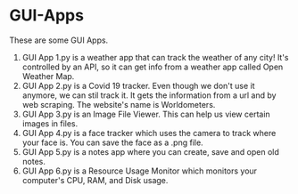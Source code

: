 # GUI-Apps
These are some GUI Apps.

1. GUI App 1.py is a weather app that can track the weather of any city! It's controlled by an API, so it can get info from a weather app called Open Weather Map.
2. GUI App 2.py is a Covid 19 tracker. Even though we don't use it anymore, we can stil track it. It gets the information from a url and by web scraping. The website's name is Worldometers.
3. GUI App 3.py is an Image File Viewer. This can help us view certain images in files.
4. GUI App 4.py is a face tracker which uses the camera to track where your face is. You can save the face as a .png file.
5. GUI App 5.py is a notes app where you can create, save and open old notes.
6. GUI App 6.py is a Resource Usage Monitor which monitors your computer's CPU, RAM, and Disk usage.
